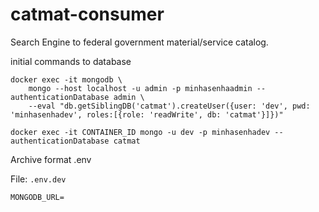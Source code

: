 # catmat-consumer

Search Engine to federal government material/service catalog.

initial commands to database
```
docker exec -it mongodb \
    mongo --host localhost -u admin -p minhasenhaadmin --authenticationDatabase admin \
    --eval "db.getSiblingDB('catmat').createUser({user: 'dev', pwd: 'minhasenhadev', roles:[{role: 'readWrite', db: 'catmat'}]})"
```

```
docker exec -it CONTAINER_ID mongo -u dev -p minhasenhadev --authenticationDatabase catmat 
```

Archive format .env

File: `.env.dev`

```
MONGODB_URL=
```